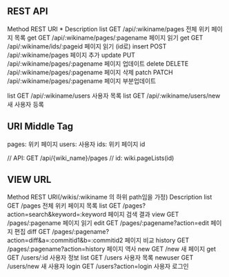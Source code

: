 REST API
---
Method  REST    URI *                             Description
list    GET     /api/:wikiname/pages              전체 위키 페이지 목록 
get     GET     /api/:wikiname/pages/:pagename    페이지 읽기
get     GET     /api/:wikiname/ids/:pageid        페이지 읽기 (id로)
insert  POST    /api/:wikiname/pages              페이지 추가
update  PUT     /api/:wikiname/pages/:pagename    페이지 업데이트
delete  DELETE  /api/:wikiname/pages/:pagename    페이지 삭제
patch   PATCH   /api/:wikiname/pages/:pagename    페이지 부분업데이트

list    GET     /api/:wikiname/users              사용자 목록
list    GET     /api/:wikiname/users/new          새 사용자 등록


URI Middle Tag
--------------
pages: 위키 페이지
users: 사용자
ids: 위키 페이지 id


// API: GET /api/{wiki_name}/pages
// id: 
wiki.pageLists(id)

VIEW URL
--------
Method  REST    URI(/wikis/:wikiname 의 하위 path임을 가정)             Description
list    GET     /pages                                                  전체 위키 페이지 목록 
list    GET     /pages?action=search&keyword=:keyword                   페이지 검색 결과
view    GET     /pages/:pagename                                        페이지 읽기
edit    GET     /pages/:pagename?action=edit                            페이지 편집
diff    GET     /pages/:pagename?action=diff&a=:commitid1&b=:commitid2  페이지 비교
history GET     /pages/:pagename?action=history                         페이지 역사
new     GET     /new                                                    새 페이지
get     GET     /users/:id                                              사용자 정보
list    GET     /users                                                  사용자 목록
newuser GET     /users/new                                              새 사용자
login   GET     /users?action=login                                     사용자 로그인
